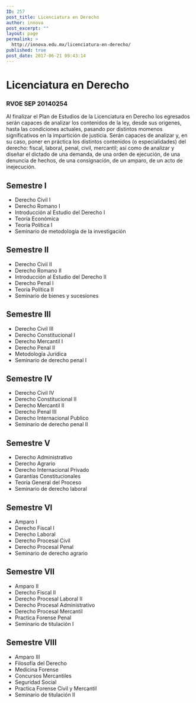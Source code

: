 ```yaml
---
ID: 257
post_title: Licenciatura en Derecho
author: innova
post_excerpt: ""
layout: page
permalink: >
  http://innova.edu.mx/licenciatura-en-derecho/
published: true
post_date: 2017-06-21 09:43:14
---
```

# Licenciatura en Derecho

### RVOE SEP 20140254

Al finalizar el Plan de Estudios de la Licenciatura en Derecho los egresados serán capaces de analizar los contenidos de la ley, desde sus origenes, hasta las condiciones actuales, pasando por distintos momenos significativos en la impartición de justicia. Serán capaces de analizar y, en su caso, poner en práctica los distintos contenidos (o especialidades) del derecho: fiscal, laboral, penal, civil, mercantil; así como de analizar y diseñar el dictado de una demanda, de una orden de ejecución, de una denuncia de hechos, de una consignación, de un amparo, de un acto de inejecución.  

## Semestre I
 
 
- Derecho Civil I 
- Derecho Romano I 
- Introducción al Estudio del Derecho I 
- Teoría Económica 
- Teoría Política I 
- Seminario de metodología de la investigación 

## Semestre II

- Derecho Civil II 
- Derecho Romano II 
- Introducción al Estudio del Derecho II 
- Derecho Penal I 
- Teoría Política II 
- Seminario de bienes y sucesiones 

## Semestre III

- Derecho Civil III 
- Derecho Constitucional I 
- Derecho Mercantil I 
- Derecho Penal II 
- Metodología Jurídica  
- Seminario de derecho penal I 
 
## Semestre IV
- Derecho Civil IV 
- Derecho Constitucional II 
- Derecho Mercantil II 
- Derecho Penal III 
- Derecho Internacional Publico 
- Seminario de derecho penal II 

## Semestre V

- Derecho Administrativo 
- Derecho Agrario 
- Derecho Internacional Privado 
- Garantías Constitucionales 
- Teoría General del Proceso 
- Seminario de derecho laboral 
 
## Semestre VI

- Amparo I  
- Derecho Fiscal I  
- Derecho Laboral  
- Derecho Procesal Civil  
- Derecho Procesal Penal  
- Seminario de derecho agrario  
 
## Semestre VII
 
- Amparo II 
- Derecho Fiscal II 
- Derecho Procesal Laboral II 
- Derecho Procesal Administrativo 
- Derecho Procesal Mercantil 
- Practica Forense Penal 
- Seminario de titulación  I 
 


## Semestre VIII

- Amparo III 
- Filosofía del Derecho 
- Medicina Forense 
- Concursos Mercantiles 
- Seguridad Social 
- Practica Forense Civil y Mercantil 
- Seminario de titulación II